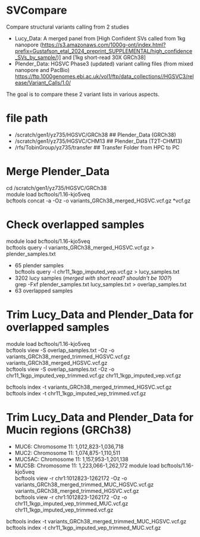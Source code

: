 # SVCompare
Compare structural variants calling from 2 studies
- Lucy_Data: A merged panel from [High Confident SVs called from 1kg nanopore (https://s3.amazonaws.com/1000g-ont/index.html?prefix=Gustafson_etal_2024_preprint_SUPPLEMENTAL/high_confidence_SVs_by_sample/)] and [1kg short-read 30X GRCh38]
- Plender_Data: HGSVC Phase3 (updated) variant calling files (from mixed nanopore and PacBio) https://ftp.1000genomes.ebi.ac.uk/vol1/ftp/data_collections//HGSVC3/release/Variant_Calls/1.0/

The goal is to compare these 2 variant lists in various aspects.

# file path
- /scratch/gen1/yz735/HGSVC/GRCh38 ## Plender_Data (GRCh38)
- /scratch/gen1/yz735/HGSVC/CHM13 ## Plender_Data (T2T-CHM13)
- /rfs/TobinGroup/yz735/transfer ## Transfer Folder from HPC to PC
  
# Merge Plender_Data
cd /scratch/gen1/yz735/HGSVC/GRCh38  
module load bcftools/1.16-kjo5veq  
bcftools concat -a -Oz -o variants_GRCh38_merged_HGSVC.vcf.gz *vcf.gz  

# Check overlapped samples 
module load bcftools/1.16-kjo5veq  
bcftools query -l variants_GRCh38_merged_HGSVC.vcf.gz > plender_samples.txt  
- 65 plender samples  
bcftools query -l chr11_1kgp_imputed_vep.vcf.gz > lucy_samples.txt  
- 3202 lucy samples (*merged with short read? shouldn't be 100?*)  
grep -Fxf plender_samples.txt lucy_samples.txt > overlap_samples.txt  
- 63 overlapped samples

# Trim Lucy_Data and Plender_Data for overlapped samples
module load bcftools/1.16-kjo5veq  
bcftools view -S overlap_samples.txt -Oz -o variants_GRCh38_merged_trimmed_HGSVC.vcf.gz variants_GRCh38_merged_HGSVC.vcf.gz  
bcftools view -S overlap_samples.txt -Oz -o chr11_1kgp_imputed_vep_trimmed.vcf.gz chr11_1kgp_imputed_vep.vcf.gz  

bcftools index -t variants_GRCh38_merged_trimmed_HGSVC.vcf.gz  
bcftools index -t chr11_1kgp_imputed_vep_trimmed.vcf.gz  

# Trim Lucy_Data and Plender_Data for Mucin regions (GRCh38)
- MUC6: Chromosome 11: 1,012,823-1,036,718
- MUC2: Chromosome 11: 1,074,875-1,110,511
- MUC5AC: Chromosome 11: 1,157,953-1,201,138
- MUC5B: Chromosome 11: 1,223,066-1,262,172
module load bcftools/1.16-kjo5veq  
bcftools view -r chr1:1012823-1262172 -Oz -o variants_GRCh38_merged_trimmed_MUC_HGSVC.vcf.gz variants_GRCh38_merged_trimmed_HGSVC.vcf.gz  
bcftools view -r chr1:1012823-1262172 -Oz -o chr11_1kgp_imputed_vep_trimmed_MUC.vcf.gz chr11_1kgp_imputed_vep_trimmed.vcf.gz

bcftools index -t variants_GRCh38_merged_trimmed_MUC_HGSVC.vcf.gz
bcftools index -t chr11_1kgp_imputed_vep_trimmed_MUC.vcf.gz

